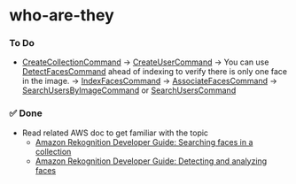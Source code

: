 # who-are-they

### To Do
- [CreateCollectionCommand](https://docs.aws.amazon.com/AWSJavaScriptSDK/v3/latest/client/rekognition/command/CreateCollectionCommand/) → [CreateUserCommand](https://docs.aws.amazon.com/AWSJavaScriptSDK/v3/latest/client/rekognition/command/CreateUserCommand/) → You can use [DetectFacesCommand](https://docs.aws.amazon.com/AWSJavaScriptSDK/v3/latest/client/rekognition/command/DetectFacesCommand/) ahead of indexing to verify there is only one face in the image. → [IndexFacesCommand](https://docs.aws.amazon.com/AWSJavaScriptSDK/v3/latest/client/rekognition/command/IndexFacesCommand/) → [AssociateFacesCommand](https://docs.aws.amazon.com/AWSJavaScriptSDK/v3/latest/client/rekognition/command/AssociateFacesCommand/) → [SearchUsersByImageCommand](https://docs.aws.amazon.com/AWSJavaScriptSDK/v3/latest/client/rekognition/command/SearchUsersByImageCommand/) or [SearchUsersCommand](https://docs.aws.amazon.com/AWSJavaScriptSDK/v3/latest/client/rekognition/command/SearchUsersCommand/)

### ✅ Done
- Read related AWS doc to get familiar with the topic
  - [Amazon Rekognition Developer Guide: Searching faces in a collection](https://docs.aws.amazon.com/rekognition/latest/dg/collections.html)
  - [Amazon Rekognition Developer Guide: Detecting and analyzing faces](https://docs.aws.amazon.com/rekognition/latest/dg/faces.html)